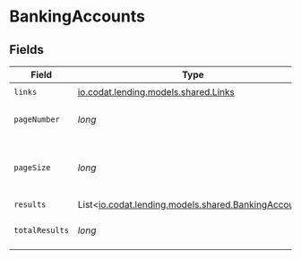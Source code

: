 # BankingAccounts


## Fields

| Field                                                                                        | Type                                                                                         | Required                                                                                     | Description                                                                                  |
| -------------------------------------------------------------------------------------------- | -------------------------------------------------------------------------------------------- | -------------------------------------------------------------------------------------------- | -------------------------------------------------------------------------------------------- |
| `links`                                                                                      | [io.codat.lending.models.shared.Links](../../models/shared/Links.md)                         | :heavy_check_mark:                                                                           | N/A                                                                                          |
| `pageNumber`                                                                                 | *long*                                                                                       | :heavy_check_mark:                                                                           | Current page number.                                                                         |
| `pageSize`                                                                                   | *long*                                                                                       | :heavy_check_mark:                                                                           | Number of items to return in results array.                                                  |
| `results`                                                                                    | List<[io.codat.lending.models.shared.BankingAccount](../../models/shared/BankingAccount.md)> | :heavy_minus_sign:                                                                           | N/A                                                                                          |
| `totalResults`                                                                               | *long*                                                                                       | :heavy_check_mark:                                                                           | Total number of items.                                                                       |